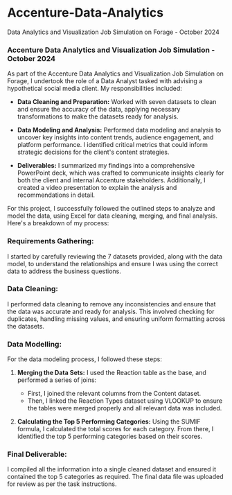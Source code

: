 # Accenture-Data-Analytics
Data Analytics and Visualization Job Simulation on Forage - October 2024

### Accenture Data Analytics and Visualization Job Simulation - October 2024

As part of the Accenture Data Analytics and Visualization Job Simulation on Forage, I undertook the role of a Data Analyst tasked with advising a hypothetical social media client. My responsibilities included:

- **Data Cleaning and Preparation:** Worked with seven datasets to clean and ensure the accuracy of the data, applying necessary transformations to make the datasets ready for analysis.
  
- **Data Modeling and Analysis:** Performed data modeling and analysis to uncover key insights into content trends, audience engagement, and platform performance. I identified critical metrics that could inform strategic decisions for the client's content strategies.
  
- **Deliverables:** I summarized my findings into a comprehensive PowerPoint deck, which was crafted to communicate insights clearly for both the client and internal Accenture stakeholders. Additionally, I created a video presentation to explain the analysis and recommendations in detail.

For this project, I successfully followed the outlined steps to analyze and model the data, using Excel for data cleaning, merging, and final analysis. Here's a breakdown of my process:

### Requirements Gathering:
I started by carefully reviewing the 7 datasets provided, along with the data model, to understand the relationships and ensure I was using the correct data to address the business questions.

### Data Cleaning:
I performed data cleaning to remove any inconsistencies and ensure that the data was accurate and ready for analysis. This involved checking for duplicates, handling missing values, and ensuring uniform formatting across the datasets.

### Data Modelling:
For the data modeling process, I followed these steps:

1. **Merging the Data Sets:**
   I used the Reaction table as the base, and performed a series of joins:
   - First, I joined the relevant columns from the Content dataset.
   - Then, I linked the Reaction Types dataset using VLOOKUP to ensure the tables were merged properly and all relevant data was included.

2. **Calculating the Top 5 Performing Categories:**
   Using the SUMIF formula, I calculated the total scores for each category. From there, I identified the top 5 performing categories based on their scores.

### Final Deliverable:
I compiled all the information into a single cleaned dataset and ensured it contained the top 5 categories as required. The final data file was uploaded for review as per the task instructions.
